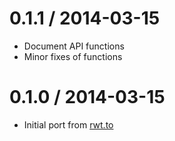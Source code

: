 0.1.1 / 2014-03-15
==================

  * Document API functions
  * Minor fixes of functions

0.1.0 / 2014-03-15
==================

  * Initial port from [rwt.to](//rwt.to)
